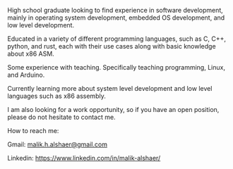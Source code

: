 High school graduate looking to find experience in software development, mainly in operating system development, embedded OS development, and low level development.

Educated in a variety of different programming languages, such as C, C++, python, and rust, each with their use cases along with basic knowledge about x86 ASM.

Some experience with teaching. Specifically teaching programming, Linux, and Arduino.

Currently learning more about system level development and low level languages such as x86 assembly.

I am also looking for a work opportunity, so if you have an open position, please do not hesitate to contact me.

How to reach me:

Gmail: malik.h.alshaer@gmail.com

Linkedin: https://www.linkedin.com/in/malik-alshaer/
